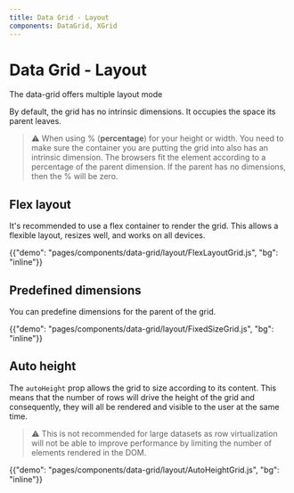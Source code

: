 ```yaml
---
title: Data Grid - Layout
components: DataGrid, XGrid
---
```


# Data Grid - Layout

<p class="description">The data-grid offers multiple layout mode</p>

By default, the grid has no intrinsic dimensions. It occupies the space its parent leaves.

> ⚠️ When using % (**percentage**) for your height or width.
> You need to make sure the container you are putting the grid into also has an intrinsic dimension.
> The browsers fit the element according to a percentage of the parent dimension.
> If the parent has no dimensions, then the % will be zero.

## Flex layout

It's recommended to use a flex container to render the grid. This allows a flexible layout, resizes well, and works on all devices.

{{"demo": "pages/components/data-grid/layout/FlexLayoutGrid.js", "bg": "inline"}}

## Predefined dimensions

You can predefine dimensions for the parent of the grid.

{{"demo": "pages/components/data-grid/layout/FixedSizeGrid.js", "bg": "inline"}}

## Auto height

The `autoHeight` prop allows the grid to size according to its content.
This means that the number of rows will drive the height of the grid and consequently, they will all be rendered and visible to the user at the same time.

> ⚠️ This is not recommended for large datasets as row virtualization will not be able to improve performance by limiting the number of elements rendered in the DOM.

{{"demo": "pages/components/data-grid/layout/AutoHeightGrid.js", "bg": "inline"}}
